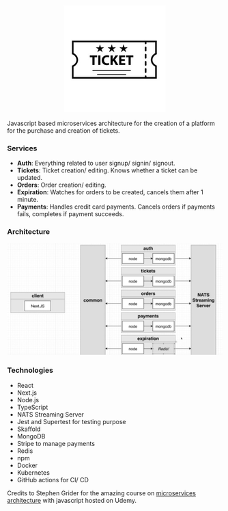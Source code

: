 
<p align="center"> 
  <img src ="./ticket-logo.jpg" />
</p>

Javascript based microservices architecture for the creation of a platform for the purchase and creation of tickets.

### Services

- **Auth**: Everything related to user signup/ signin/ signout.
- **Tickets**: Ticket creation/ editing. Knows whether a ticket can be updated.
- **Orders**: Order creation/ editing.
- **Expiration**: Watches for orders to be created, cancels them after 1 minute.
- **Payments**: Handles credit card payments. Cancels orders if payments fails, completes if payment succeeds.

### Architecture

![architecture](./architecture-microservices.png)

### Technologies

- React
- Next.js
- Node.js
- TypeScript
- NATS Streaming Server
- Jest and Supertest for testing purpose
- Skaffold 
- MongoDB
- Stripe to manage payments
- Redis
- npm
- Docker
- Kubernetes
- GitHub actions for CI/ CD



Credits to Stephen Grider for the amazing course on [microservices architecture](https://www.udemy.com/course/microservices-with-node-js-and-react/) with javascript hosted on Udemy.

